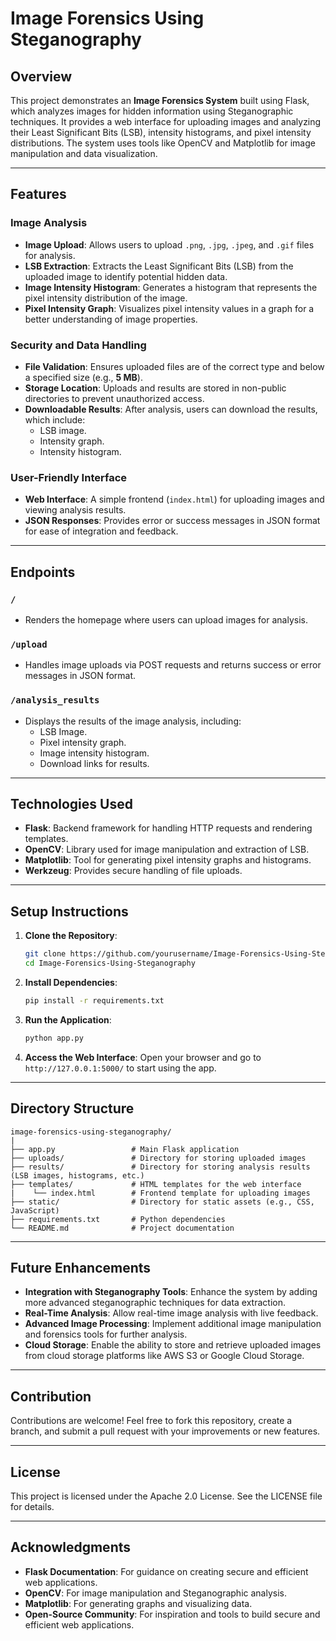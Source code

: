 # Image Forensics Using Steganography

## Overview
This project demonstrates an **Image Forensics System** built using Flask, which analyzes images for hidden information using Steganographic techniques. It provides a web interface for uploading images and analyzing their Least Significant Bits (LSB), intensity histograms, and pixel intensity distributions. The system uses tools like OpenCV and Matplotlib for image manipulation and data visualization.

---

## Features

### Image Analysis
- **Image Upload**: Allows users to upload `.png`, `.jpg`, `.jpeg`, and `.gif` files for analysis.
- **LSB Extraction**: Extracts the Least Significant Bits (LSB) from the uploaded image to identify potential hidden data.
- **Image Intensity Histogram**: Generates a histogram that represents the pixel intensity distribution of the image.
- **Pixel Intensity Graph**: Visualizes pixel intensity values in a graph for a better understanding of image properties.

### Security and Data Handling
- **File Validation**: Ensures uploaded files are of the correct type and below a specified size (e.g., **5 MB**).
- **Storage Location**: Uploads and results are stored in non-public directories to prevent unauthorized access.
- **Downloadable Results**: After analysis, users can download the results, which include:
  - LSB image.
  - Intensity graph.
  - Intensity histogram.

### User-Friendly Interface
- **Web Interface**: A simple frontend (`index.html`) for uploading images and viewing analysis results.
- **JSON Responses**: Provides error or success messages in JSON format for ease of integration and feedback.

---

## Endpoints

### `/`
- Renders the homepage where users can upload images for analysis.

### `/upload`
- Handles image uploads via POST requests and returns success or error messages in JSON format.

### `/analysis_results`
- Displays the results of the image analysis, including:
  - LSB Image.
  - Pixel intensity graph.
  - Image intensity histogram.
  - Download links for results.

---

## Technologies Used
- **Flask**: Backend framework for handling HTTP requests and rendering templates.
- **OpenCV**: Library used for image manipulation and extraction of LSB.
- **Matplotlib**: Tool for generating pixel intensity graphs and histograms.
- **Werkzeug**: Provides secure handling of file uploads.

---

## Setup Instructions

1. **Clone the Repository**:
    ```bash
    git clone https://github.com/yourusername/Image-Forensics-Using-Steganography.git
    cd Image-Forensics-Using-Steganography
    ```

2. **Install Dependencies**:
    ```bash
    pip install -r requirements.txt
    ```

3. **Run the Application**:
    ```bash
    python app.py
    ```

4. **Access the Web Interface**:
    Open your browser and go to `http://127.0.0.1:5000/` to start using the app.

---

## Directory Structure
```
image-forensics-using-steganography/
|
├── app.py                 # Main Flask application
├── uploads/               # Directory for storing uploaded images
├── results/               # Directory for storing analysis results (LSB images, histograms, etc.)
├── templates/             # HTML templates for the web interface
|    └── index.html        # Frontend template for uploading images
├── static/                # Directory for static assets (e.g., CSS, JavaScript)
├── requirements.txt       # Python dependencies
└── README.md              # Project documentation
```

---

## Future Enhancements
- **Integration with Steganography Tools**: Enhance the system by adding more advanced steganographic techniques for data extraction.
- **Real-Time Analysis**: Allow real-time image analysis with live feedback.
- **Advanced Image Processing**: Implement additional image manipulation and forensics tools for further analysis.
- **Cloud Storage**: Enable the ability to store and retrieve uploaded images from cloud storage platforms like AWS S3 or Google Cloud Storage.

---

## Contribution
Contributions are welcome! Feel free to fork this repository, create a branch, and submit a pull request with your improvements or new features.

---

## License
This project is licensed under the Apache 2.0 License. See the LICENSE file for details.

---

## Acknowledgments
- **Flask Documentation**: For guidance on creating secure and efficient web applications.
- **OpenCV**: For image manipulation and Steganographic analysis.
- **Matplotlib**: For generating graphs and visualizing data.
- **Open-Source Community**: For inspiration and tools to build secure and efficient web applications.


